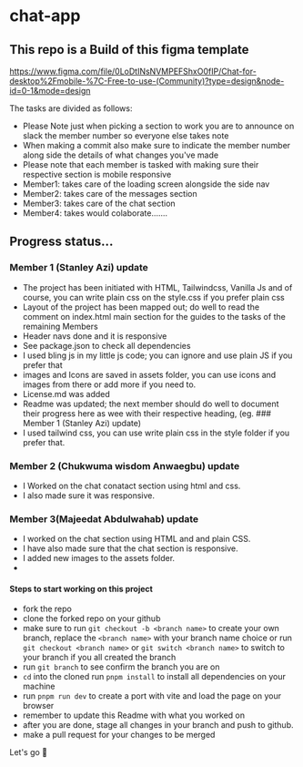 # chat-app

## This repo is a Build of this figma template

https://www.figma.com/file/0LoDtINsNVMPEFShxO0fIP/Chat-for-desktop%2Fmobile-%7C-Free-to-use-(Community)?type=design&node-id=0-1&mode=design

The tasks are divided as follows:

- Please Note just when picking a section to work you are to announce on slack the member number so everyone else takes note
- When making a commit also make sure to  indicate the member number along side the details of what changes you've made
- Please note that each member is tasked with making sure their respective section is mobile responsive
- Member1: takes care of the loading screen alongside the side nav
- Member2: takes care of the messages section
- Member3: takes care of the chat section
- Member4: takes would colaborate.......

## Progress status...

### Member 1 (Stanley Azi) update

- The project has been initiated with HTML, Tailwindcss, Vanilla Js and of course, you can write plain css on the style.css if you prefer plain css
- Layout of the project has been mapped out; do well to read the comment on index.html main section for the guides to the tasks of the remaining Members
- Header navs done and it is responsive
- See package.json to check all dependencies
- I used bling js in my little js code; you can ignore and use plain JS if you prefer that
- images and Icons are saved in assets folder, you can use icons and images from there or add more if you need to.
- License.md was added
- Readme was updated; the next member should do well to document their progress here as wee with their respective heading, (eg. ### Member 1 (Stanley Azi) update)
- I used tailwind css, you can use write plain css in the style folder if you prefer that.


### Member 2 (Chukwuma wisdom Anwaegbu) update
- I Worked on the chat conatact section using html and css.
- I also made sure it was responsive. 


### Member 3(Majeedat Abdulwahab) update
- I worked on the chat section using HTML and and plain CSS.
- I have also made sure that the chat section is responsive.
- I added new images to the assets folder.
- 





#### Steps to start working on this project

- fork the repo
- clone the forked repo on your github
- make sure to run ```git checkout -b <branch name>``` to create your own branch, replace the ```<branch name>``` with your branch name choice or run ```git checkout <branch name>``` or ```git switch <branch name>``` to switch to your branch if you all created the branch
- run ```git branch``` to see confirm the branch you are on
- ```cd``` into the cloned run ```pnpm install``` to install all dependencies on your machine
- run ```pnpm run dev``` to create a port with vite and load the page on your browser
- remember to update this Readme with what you worked on
- after you are done, stage all changes in your branch and push to github.
- make a pull request for your changes to be merged

Let's go 🚀
